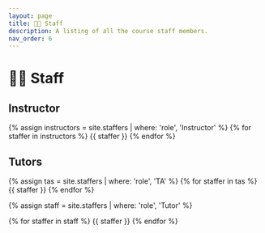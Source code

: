 ```yaml
---
layout: page
title: 👩‍🏫 Staff
description: A listing of all the course staff members.
nav_order: 6
---
```


# 👩‍🏫 Staff

## Instructor

{% assign instructors = site.staffers | where: 'role', 'Instructor' %}
{% for staffer in instructors %}
{{ staffer }}
{% endfor %}

## Tutors

{% assign tas = site.staffers | where: 'role', 'TA' %}
{% for staffer in tas %}
{{ staffer }}
{% endfor %}

{% assign staff = site.staffers | where: 'role', 'Tutor' %}
<div class="role">
  {% for staffer in staff %}
  {{ staffer }}
  {% endfor %}
</div>
